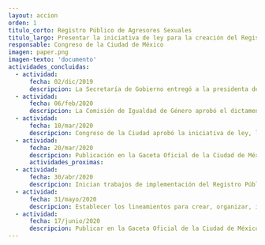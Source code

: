 ```yaml
---
layout: accion
orden: 1
titulo_corto: Registro Público de Agresores Sexuales
titulo_largo: Presentar la iniciativa de ley para la creación del Registro Público de Agresores Sexuales
responsable: Congreso de la Ciudad de México
imagen: paper.png
imagen-texto: 'documento'
actividades_concluidas:
  - actividad:
      fecha: 02/dic/2019
      descripcion: La Secretaría de Gobierno entregó a la presidenta de la Mesa Directiva del Congreso local la iniciativa de Ley del Registro Público de Agresores Sexuales.
  - actividad:
      fecha: 06/feb/2020
      descripcion: La Comisión de Igualdad de Género aprobó el dictamen de opinión para crear la Ley del Registro Público de Agresores Sexuales en la Ciudad de México.
  - actividad:
      fecha: 10/mar/2020
      descripcion: Congreso de la Ciudad aprobó la iniciativa de ley, la cual incluye modificaciones a las siguientes leyes&#58; a) Código Penal; b) Ley de Acceso de las Mujeres a una Vida Libre de Violencia; c) Ley de los Derechos de Niñas, Niños y Adolescentes.
  - actividad:
      fecha: 20/mar/2020
      descripcion: Publicación en la Gaceta Oficial de la Ciudad de México el Decreto por el que se reforma y adiciona, diversas disposiciones del Código Penal del Distrito Federal, de la Ley de Acceso de las Mujeres a Una Vida Libre de Violencia de la Ciudad de México y de la Ley de los Derechos de Niñas, Niños y Adolescentes de la Ciudad de México.
      actividades_proximas:
  - actividad:
      fecha: 30/abr/2020
      descripcion: Inician trabajos de implementación del Registro Público de mano con la Agencia Digital de Innovación Pública.
  - actividad:
      fecha: 31/mayo/2020
      descripcion: Establecer los lineamientos para crear, organizar, implementar, gestionar, actualizar, monitorear y evaluar el funcionamiento del registro.
  - actividad:
      fecha: 17/junio/2020
      descripcion: Publicar en la Gaceta Oficial de la Ciudad de México el Sistema de Protección de Datos Personales del Registro Público de Personas Agresoras Sexuales.
---
```

